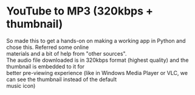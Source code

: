 # YouTube to MP3 (320kbps + thumbnail)
So made this to get a hands-on on making a working app in Python and chose this. Referred some online </br>
materials and a bit of help from "other sources".</br>
</t>
The audio file downloaded is in 320kbps format (highest quality) and the thumbnail is embedded to it for </br>
better pre-viewing experience (like in Windows Media Player or VLC, we can see the thumbnail instead of the default </br>
music icon)
